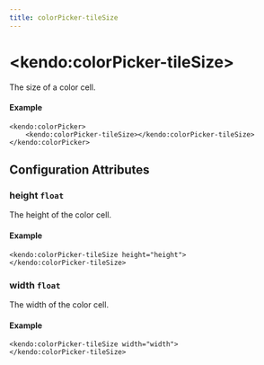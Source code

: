 ```yaml
---
title: colorPicker-tileSize
---
```


# \<kendo:colorPicker-tileSize\>

The size of a color cell.

#### Example
    <kendo:colorPicker>
        <kendo:colorPicker-tileSize></kendo:colorPicker-tileSize>
    </kendo:colorPicker>

## Configuration Attributes

### height `float`

The height of the color cell.

#### Example
    <kendo:colorPicker-tileSize height="height">
    </kendo:colorPicker-tileSize>

### width `float`

The width of the color cell.

#### Example
    <kendo:colorPicker-tileSize width="width">
    </kendo:colorPicker-tileSize>

